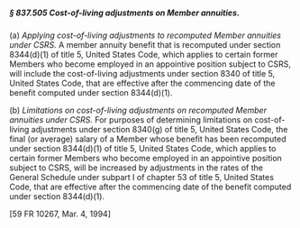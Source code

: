 ##### § 837.505 Cost-of-living adjustments on Member annuities. #####

(a) *Applying cost-of-living adjustments to recomputed Member annuities under CSRS.* A member annuity benefit that is recomputed under section 8344(d)(1) of title 5, United States Code, which applies to certain former Members who become employed in an appointive position subject to CSRS, will include the cost-of-living adjustments under section 8340 of title 5, United States Code, that are effective after the commencing date of the benefit computed under section 8344(d)(1).

(b) *Limitations on cost-of-living adjustments on recomputed Member annuities under CSRS.* For purposes of determining limitations on cost-of-living adjustments under section 8340(g) of title 5, United States Code, the final (or average) salary of a Member whose benefit has been recomputed under section 8344(d)(1) of title 5, United States Code, which applies to certain former Members who become employed in an appointive position subject to CSRS, will be increased by adjustments in the rates of the General Schedule under subpart I of chapter 53 of title 5, United States Code, that are effective after the commencing date of the benefit computed under section 8344(d)(1).

[59 FR 10267, Mar. 4, 1994]